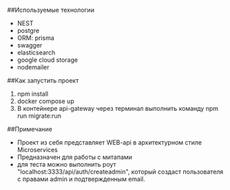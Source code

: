 ##Используемые технологии
- NEST
- postgre
- ORM: prisma
- swagger
- elasticsearch
- google cloud storage
- nodemailer

##Как запустить проект
1. npm install
2. docker compose up
3. В контейнере api-gateway через терминал выполнить команду npm run migrate:run

##Примечание
- Проект из себя представляет WEB-api в архитектурном стиле Microservices
- Предназначен для работы с митапами
- для теста можно выполнить роут "localhost:3333/api/auth/createadmin", который создаст пользователя с правами admin и подтвержденным email.
